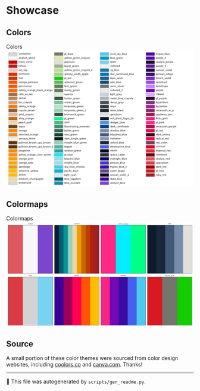 # Showcase

## Colors

Colors ![Colors](../img/colors.png)

## Colormaps

Colormaps ![Colormaps](../img/colormaps.png)

## Source

A small portion of these color themes were sourced from color design websites, including <a href="https://coolors.co/">coolors.co</a> and <a href="https://www.canva.com/">canva.com</a>. Thanks!


---
🤖 This file was autogenerated by `scripts/gen_readme.py`.
